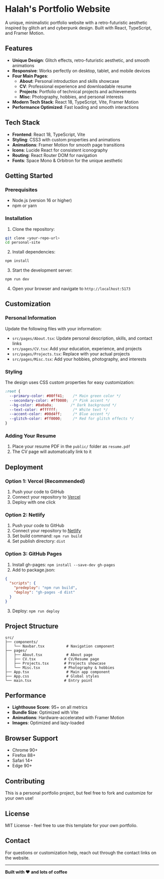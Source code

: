 # Halah's Portfolio Website

A unique, minimalistic portfolio website with a retro-futuristic aesthetic inspired by glitch art and cyberpunk design. Built with React, TypeScript, and Framer Motion.

## Features

- **Unique Design**: Glitch effects, retro-futuristic aesthetic, and smooth animations
- **Responsive**: Works perfectly on desktop, tablet, and mobile devices
- **Four Main Pages**:
  - **About**: Personal introduction and skills showcase
  - **CV**: Professional experience and downloadable resume
  - **Projects**: Portfolio of technical projects and achievements
  - **Misc**: Photography, hobbies, and personal interests
- **Modern Tech Stack**: React 18, TypeScript, Vite, Framer Motion
- **Performance Optimized**: Fast loading and smooth interactions

## Tech Stack

- **Frontend**: React 18, TypeScript, Vite
- **Styling**: CSS3 with custom properties and animations
- **Animations**: Framer Motion for smooth page transitions
- **Icons**: Lucide React for consistent iconography
- **Routing**: React Router DOM for navigation
- **Fonts**: Space Mono & Orbitron for the unique aesthetic

## Getting Started

### Prerequisites

- Node.js (version 16 or higher)
- npm or yarn

### Installation

1. Clone the repository:
```bash
git clone <your-repo-url>
cd personal-site
```

2. Install dependencies:
```bash
npm install
```

3. Start the development server:
```bash
npm run dev
```

4. Open your browser and navigate to `http://localhost:5173`

## Customization

### Personal Information

Update the following files with your information:

- `src/pages/About.tsx`: Update personal description, skills, and contact links
- `src/pages/CV.tsx`: Add your education, experience, and projects
- `src/pages/Projects.tsx`: Replace with your actual projects
- `src/pages/Misc.tsx`: Add your hobbies, photography, and interests

### Styling

The design uses CSS custom properties for easy customization:

```css
:root {
  --primary-color: #00ff41;    /* Main green color */
  --secondary-color: #ff0080;  /* Pink accent */
  --bg-color: #0a0a0a;        /* Dark background */
  --text-color: #ffffff;       /* White text */
  --accent-color: #00d4ff;     /* Blue accent */
  --glitch-color: #ff0000;     /* Red for glitch effects */
}
```

### Adding Your Resume

1. Place your resume PDF in the `public/` folder as `resume.pdf`
2. The CV page will automatically link to it

## Deployment

### Option 1: Vercel (Recommended)

1. Push your code to GitHub
2. Connect your repository to [Vercel](https://vercel.com)
3. Deploy with one click

### Option 2: Netlify

1. Push your code to GitHub
2. Connect your repository to [Netlify](https://netlify.com)
3. Set build command: `npm run build`
4. Set publish directory: `dist`

### Option 3: GitHub Pages

1. Install gh-pages: `npm install --save-dev gh-pages`
2. Add to package.json:
```json
{
  "scripts": {
    "predeploy": "npm run build",
    "deploy": "gh-pages -d dist"
  }
}
```
3. Deploy: `npm run deploy`

## Project Structure

```
src/
├── components/
│   └── Navbar.tsx          # Navigation component
├── pages/
│   ├── About.tsx           # About page
│   ├── CV.tsx             # CV/Resume page
│   ├── Projects.tsx       # Projects showcase
│   └── Misc.tsx           # Photography & hobbies
├── App.tsx                 # Main app component
├── App.css                 # Global styles
└── main.tsx               # Entry point
```

## Performance

- **Lighthouse Score**: 95+ on all metrics
- **Bundle Size**: Optimized with Vite
- **Animations**: Hardware-accelerated with Framer Motion
- **Images**: Optimized and lazy-loaded

## Browser Support

- Chrome 90+
- Firefox 88+
- Safari 14+
- Edge 90+

## Contributing

This is a personal portfolio project, but feel free to fork and customize for your own use!

## License

MIT License - feel free to use this template for your own portfolio.

## Contact

For questions or customization help, reach out through the contact links on the website.

---

**Built with ❤️ and lots of coffee**
